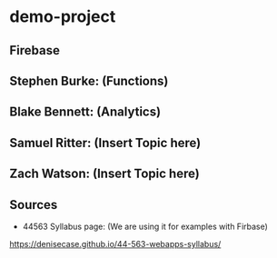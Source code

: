 # demo-project

## Firebase

## Stephen Burke: (Functions)

## Blake Bennett: (Analytics)

## Samuel Ritter: (Insert Topic here)

## Zach Watson: (Insert Topic here)

## Sources
- 44563 Syllabus page: (We are using it for examples with Firbase) 

https://denisecase.github.io/44-563-webapps-syllabus/
